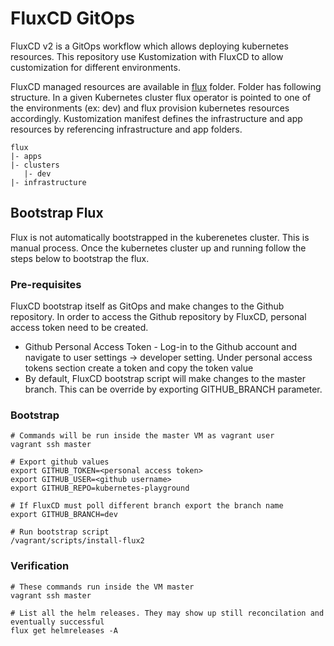 # FluxCD GitOps

FluxCD v2 is a GitOps workflow which allows deploying kubernetes resources. 
This repository use Kustomization with FluxCD to allow customization for different
environments.

FluxCD managed resources are available in [flux](../flux) folder. Folder has following
structure. In a given Kubernetes cluster flux operator is pointed to one of the environments
(ex: dev) and flux provision kubernetes resources accordingly. Kustomization manifest
defines the infrastructure and app resources by referencing infrastructure and app folders.

```shell
flux
|- apps
|- clusters
   |- dev
|- infrastructure
```

## Bootstrap Flux

Flux is not automatically bootstrapped in the kuberenetes cluster. This is manual process. Once
the kubernetes cluster up and running follow the steps below to bootstrap the flux.

### Pre-requisites

FluxCD bootstrap itself as GitOps and make changes to the Github repository. In order to access 
the Github repository by FluxCD, personal access token need to be created.

* Github Personal Access Token - Log-in to the Github account and navigate to user settings -> 
  developer setting. Under personal access tokens section create a token and copy the token value
* By default, FluxCD bootstrap script will make changes to the master branch. This can be override by 
exporting GITHUB_BRANCH parameter.

### Bootstrap
```shell
# Commands will be run inside the master VM as vagrant user
vagrant ssh master

# Export github values
export GITHUB_TOKEN=<personal access token>
export GITHUB_USER=<github username>
export GITHUB_REPO=kubernetes-playground

# If FluxCD must poll different branch export the branch name
export GITHUB_BRANCH=dev

# Run bootstrap script
/vagrant/scripts/install-flux2
```

### Verification

```shell
# These commands run inside the VM master
vagrant ssh master

# List all the helm releases. They may show up still reconcilation and eventually successful
flux get helmreleases -A
```